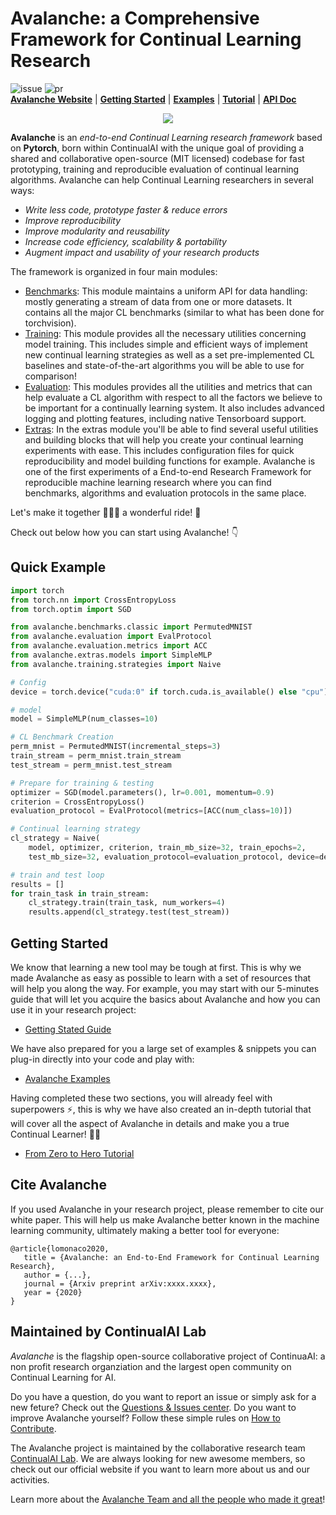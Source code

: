 # Avalanche: a Comprehensive Framework for Continual Learning Research
![issue](https://img.shields.io/github/issues/vlomonaco/core50)
![pr](https://img.shields.io/github/issues-pr/vlomonaco/core50)
<br>
**[Avalanche Website]()** | **[Getting Started]()** | **[Examples]()** | **[Tutorial]()** | **[API Doc]()**


<p align="center">
<img src="https://www.dropbox.com/s/90thp7at72sh9tj/avalanche_logo_with_clai.png?raw=1"/>
</p>

**Avalanche** is an *end-to-end Continual Learning research framework* based on **Pytorch**, born within ContinualAI with the unique goal of providing a shared and collaborative 
open-source (MIT licensed) codebase for fast prototyping, training and reproducible evaluation of continual learning algorithms. 
Avalanche can help Continual Learning researchers in several ways:

- *Write less code, prototype faster & reduce errors*
- *Improve reproducibility*
- *Improve modularity and reusability*
- *Increase code efficiency, scalability & portability*
- *Augment impact and usability of your research products*

The framework is organized in four main modules:

- [Benchmarks](avalanche/benchmarks): This module maintains a uniform API for data handling: mostly generating a stream of data from one or more datasets. It contains all the major CL benchmarks (similar to what has been done for torchvision).
- [Training](avalanche/training): This module provides all the necessary utilities concerning model training. This includes simple and efficient ways of implement new continual learning strategies as well as a set pre-implemented CL baselines and state-of-the-art algorithms you will be able to use for comparison!
- [Evaluation](avalanche/training): This modules provides all the utilities and metrics that can help evaluate a CL algorithm with respect to all the factors we believe to be important for a continually learning system. It also includes advanced logging and plotting features, including native Tensorboard support.
- [Extras](avalanche/extras): In the extras module you'll be able to find several useful utilities and building blocks that will help you create your continual learning experiments with ease. This includes configuration files for quick reproducibility and model building functions for example.
Avalanche is one of the first experiments of a End-to-end Research Framework for reproducible machine learning research where you can find benchmarks, algorithms and evaluation protocols in the same place.

Let's make it together :people_holding_hands: a wonderful ride! :balloon:

Check out below how you can start using Avalanche! :point_down:

Quick Example
----------------

```python
import torch
from torch.nn import CrossEntropyLoss
from torch.optim import SGD

from avalanche.benchmarks.classic import PermutedMNIST
from avalanche.evaluation import EvalProtocol
from avalanche.evaluation.metrics import ACC
from avalanche.extras.models import SimpleMLP
from avalanche.training.strategies import Naive

# Config
device = torch.device("cuda:0" if torch.cuda.is_available() else "cpu")

# model
model = SimpleMLP(num_classes=10)

# CL Benchmark Creation
perm_mnist = PermutedMNIST(incremental_steps=3)
train_stream = perm_mnist.train_stream
test_stream = perm_mnist.test_stream

# Prepare for training & testing
optimizer = SGD(model.parameters(), lr=0.001, momentum=0.9)
criterion = CrossEntropyLoss()
evaluation_protocol = EvalProtocol(metrics=[ACC(num_class=10)])

# Continual learning strategy
cl_strategy = Naive(
    model, optimizer, criterion, train_mb_size=32, train_epochs=2, 
    test_mb_size=32, evaluation_protocol=evaluation_protocol, device=device)

# train and test loop
results = []
for train_task in train_stream:
    cl_strategy.train(train_task, num_workers=4)
    results.append(cl_strategy.test(test_stream))
```

Getting Started
----------------

We know that learning a new tool may be tough at first. This is why we made Avalanche as easy as possible to learn with a set of resources that will help you along the way.
For example, you may start with our 5-minutes guide that will let you acquire the basics about Avalanche and how you can use it in your research project:

- [Getting Stated Guide]()

We have also prepared for you a large set of examples & snippets you can plug-in directly into your code and play with:

- [Avalanche Examples]()

Having completed these two sections, you will already feel with superpowers ⚡, this is why we have also created an in-depth tutorial that will cover all the aspect of Avalanche in 
details and make you a true Continual Learner! :woman_student:

- [From Zero to Hero Tutorial]()

Cite Avalanche
----------------
If you used Avalanche in your research project, please remember to cite our white paper. 
This will help us make Avalanche better known in the machine learning community, ultimately making a better tool for everyone:

```
@article{lomonaco2020,
   title = {Avalanche: an End-to-End Framework for Continual Learning Research},
   author = {...},
   journal = {Arxiv preprint arXiv:xxxx.xxxx},
   year = {2020}
}
```

Maintained by ContinualAI Lab
----------------

*Avalanche* is the flagship open-source collaborative project of ContinuaAI: a non profit research organziation and the largest open community on Continual Learning for AI. 

Do you have a question, do you want to report an issue or simply ask for a new feture? Check out the [Questions & Issues center](). Do you want to improve Avalanche yourself? Follow these simple rules on [How to Contribute]().

The Avalanche project is maintained by the collaborative research team [ContinualAI Lab](). We are always looking for new awesome members, so check out our official website if you want to learn more about us and our activities.

Learn more about the [Avalanche Team and all the people who made it great]()!
